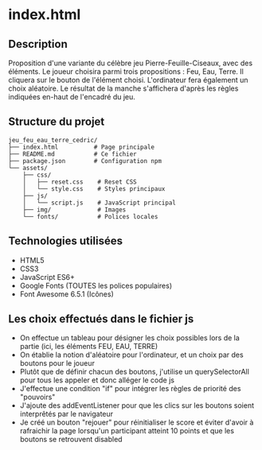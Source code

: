 # index.html

## Description
Proposition d'une variante du célèbre jeu Pierre-Feuille-Ciseaux, avec des éléments. 
Le joueur choisira parmi trois propositions : Feu, Eau, Terre. 
Il cliquera sur le bouton de l'élément choisi.
L'ordinateur fera également un choix aléatoire.
Le résultat de la manche s'affichera d'après les règles indiquées en-haut de l'encadré du jeu.

## Structure du projet
```
jeu_feu_eau_terre_cedric/
├── index.html          # Page principale
├── README.md           # Ce fichier
├── package.json        # Configuration npm
└── assets/
    ├── css/
    │   ├── reset.css    # Reset CSS
    │   └── style.css    # Styles principaux
    ├── js/
    │   └── script.js    # JavaScript principal
    ├── img/             # Images
    └── fonts/           # Polices locales
```

## Technologies utilisées
- HTML5
- CSS3
- JavaScript ES6+
- Google Fonts (TOUTES les polices populaires)
- Font Awesome 6.5.1 (Icônes)

## Les choix effectués dans le fichier js
- On effectue un tableau pour désigner les choix possibles lors de la partie (ici, les éléments FEU, EAU, TERRE)
- On établie la notion d'aléatoire pour l'ordinateur, et un choix par des boutons pour le joueur
- Plutôt que de définir chacun des boutons, j'utilise un querySelectorAll pour tous les appeler et donc alléger le code js
- J'effectue une condition "if" pour intégrer les règles de priorité des "pouvoirs"
- J'ajoute des addEventListener pour que les clics sur les boutons soient interprêtés par le navigateur 
- Je créé un bouton "rejouer" pour réinitialiser le score et éviter d'avoir à rafraichir la page lorsqu'un participant atteint 10 points et que les boutons se retrouvent disabled
